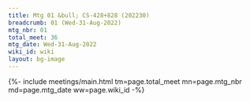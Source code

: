 ```yaml
---
title: Mtg 01 &bull; CS-428+828 (202230)
breadcrumb: 01 (Wed-31-Aug-2022)
mtg_nbr: 01
total_meet: 36
mtg_date: Wed-31-Aug-2022
wiki_id: wiki
layout: bg-image
---
```


{%- include meetings/main.html
    tm=page.total_meet
    mn=page.mtg_nbr
    md=page.mtg_date
    ww=page.wiki_id
-%}
